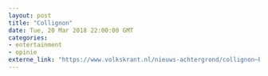 ```yaml
---
layout: post
title: "Collignon"
date: Tue, 20 Mar 2018 22:00:00 GMT
categories: 
- entertainment 
- opinie 
externe_link: "https://www.volkskrant.nl/nieuws-achtergrond/collignon~b33857d3/"
---
```



